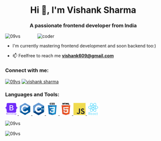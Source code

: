 
<!--
**09vs/09vs** is a ✨ _special_ ✨ repository because its `README.md` (this file) appears on your GitHub profile.

Here are some ideas to get you started:!-->

<h1 align="center">Hi 👋, I'm Vishank Sharma</h1>
<h3 align="center">A passionate frontend developer from India</h3>
<img align="right" alt="coder"width="400"src="https://media4.giphy.com/media/qgQUggAC3Pfv687qPC/200w.gif?cid=6c09b952j32ixnzrih9cmaf7di6lciw4m0bht9663saiabs9&ep=v1_gifs_search&rid=200w.gif&ct=g">
<p align="left"> <img src="https://komarev.com/ghpvc/?username=09vs&label=Profile%20views&color=0e75b6&style=flat" alt="09vs" /> </p>

- I'm currently mastering frontend development and soon backend too:) 

- 📫 Feelfree to reach me **vishank609@gmail.com**

<h3 align="left">Connect with me:</h3>
<p align="left">
<a href="https://dev.to/09vs" target="blank"><img align="center" src="https://raw.githubusercontent.com/rahuldkjain/github-profile-readme-generator/master/src/images/icons/Social/devto.svg" alt="09vs" height="30" width="40" /></a>
<a href="https://linkedin.com/in/vishank sharma" target="blank"><img align="center" src="https://raw.githubusercontent.com/rahuldkjain/github-profile-readme-generator/master/src/images/icons/Social/linked-in-alt.svg" alt="vishank sharma" height="30" width="40" /></a>
</p>

<h3 align="left">Languages and Tools:</h3>
<p align="left"> <a href="https://getbootstrap.com" target="_blank" rel="noreferrer"> <img src="https://raw.githubusercontent.com/devicons/devicon/master/icons/bootstrap/bootstrap-plain-wordmark.svg" alt="bootstrap" width="40" height="40"/> </a> <a href="https://www.cprogramming.com/" target="_blank" rel="noreferrer"> <img src="https://raw.githubusercontent.com/devicons/devicon/master/icons/c/c-original.svg" alt="c" width="40" height="40"/> </a> <a href="https://www.w3schools.com/cpp/" target="_blank" rel="noreferrer"> <img src="https://raw.githubusercontent.com/devicons/devicon/master/icons/cplusplus/cplusplus-original.svg" alt="cplusplus" width="40" height="40"/> </a> <a href="https://www.w3schools.com/css/" target="_blank" rel="noreferrer"> <img src="https://raw.githubusercontent.com/devicons/devicon/master/icons/css3/css3-original-wordmark.svg" alt="css3" width="40" height="40"/> </a> <a href="https://www.w3.org/html/" target="_blank" rel="noreferrer"> <img src="https://raw.githubusercontent.com/devicons/devicon/master/icons/html5/html5-original-wordmark.svg" alt="html5" width="40" height="40"/> </a> <a href="https://developer.mozilla.org/en-US/docs/Web/JavaScript" target="_blank" rel="noreferrer"> <img src="https://raw.githubusercontent.com/devicons/devicon/master/icons/javascript/javascript-original.svg" alt="javascript" width="40" height="40"/> </a> <a href="https://reactjs.org/" target="_blank" rel="noreferrer"> <img src="https://raw.githubusercontent.com/devicons/devicon/master/icons/react/react-original-wordmark.svg" alt="react" width="40" height="40"/> </a> </p>

<p><img align="center" src="https://github-readme-stats.vercel.app/api/top-langs?username=09vs&show_icons=true&locale=en&layout=compact" alt="09vs" /></p>

<p><img align="center" src="https://github-readme-streak-stats.herokuapp.com/?user=09vs&" alt="09vs" /></p>
